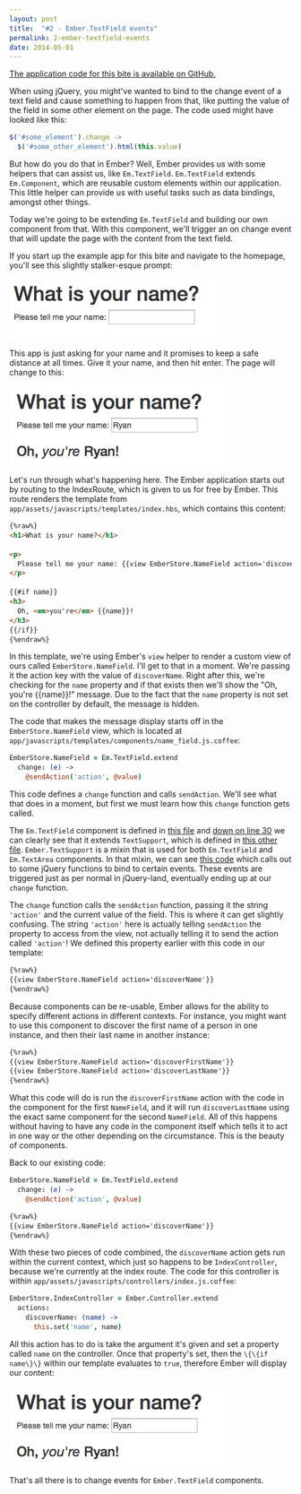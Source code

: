 ```yaml
---
layout: post
title:  "#2 - Ember.TextField events"
permalink: 2-ember-textfield-events
date: 2014-05-01
---
```


[The application code for this bite is available on GitHub.](https://github.com/emberbites/2-textfield-events)

When using jQuery, you might've wanted to bind to the change event of a text field and cause something to happen from that, like putting the value of the field in some other element on the page. The code used might have looked like this:

```js
$('#some_element').change ->
  $('#some_other_element').html(this.value)
```

But how do you do that in Ember? Well, Ember provides us with some helpers that can assist us, like `Em.TextField`. `Em.TextField` extends `Em.Component`, which are reusable custom elements  within our application. This little helper can provide us with useful tasks such as data bindings, amongst other things.

Today we're going to be extending `Em.TextField` and building our own component from that. With this component, we'll trigger an on change event that will update the page with the content from the text field.

If you start up the example app for this bite and navigate to the homepage, you'll see this slightly stalker-esque prompt:

![What is your name?](/images/2014-05-01/name_prompt.png)

This app is just asking for your name and it promises to keep a safe distance at all times. Give it your name, and then hit enter. The page will change to this:

![Revelation](/images/2014-05-01/name_revelation.png)

Let's run through what's happening here. The Ember application starts out by routing to the IndexRoute, which is given to us for free by Ember. This route renders the template from `app/assets/javascripts/templates/index.hbs`, which contains this content:

```html
{%raw%}
<h1>What is your name?</h1>

<p>
  Please tell me your name: {{view EmberStore.NameField action='discoverName'}}
</p>

{{#if name}}
<h3>
  Oh, <em>you're</em> {{name}}!
</h3>
{{/if}}
{%endraw%}
```

In this template, we're using Ember's `view` helper to render a custom view of ours called `EmberStore.NameField`. I'll get to that in a moment. We're passing it the action key with the value of `discoverName`. Right after this, we're checking for the `name` property and if that exists then we'll show the "Oh, you're \{\{name\}\}!" message. Due to the fact that the `name` property is not set on the controller by default, the message is hidden.

The code that makes the message display starts off in the `EmberStore.NameField` view, which is located at `app/javascripts/templates/components/name_field.js.coffee`:

```coffee
EmberStore.NameField = Em.TextField.extend
  change: (e) ->
    @sendAction('action', @value)
```

This code defines a `change` function and calls `sendAction`. We'll see what that does in a moment, but first we must learn how this `change` function gets called. 

The `Em.TextField` component is defined in [this file](https://github.com/emberjs/ember.js/blob/v1.5.1/packages/ember-handlebars/lib/controls/text_field.js) and [down on line 30](https://github.com/emberjs/ember.js/blob/v1.5.1/packages/ember-handlebars/lib/controls/text_field.js#L30) we can clearly see that it extends `TextSupport`, which is defined in [this other file](https://github.com/emberjs/ember.js/blob/v1.5.1/packages/ember-handlebars/lib/controls/text_support.js). `Ember.TextSupport` is a mixin that is used for both `Em.TextField` and `Em.TextArea` components. In that mixin, we can see [this code](https://github.com/emberjs/ember.js/blob/v1.5.1/packages/ember-handlebars/lib/controls/text_support.js#L29-L37) which calls out to some jQuery functions to bind to certain events. These events are triggered just as per normal in jQuery-land, eventually ending up at our `change` function.

The `change` function calls the `sendAction` function, passing it the string
`'action'` and the current value of the field. This is where it can get
slightly confusing. The string `'action'` here is actually telling
`sendAction` the property to access from the view, not actually telling it to
send the action called `'action'`! We defined this property earlier with this code in our template:

```html
{%raw%}
{{view EmberStore.NameField action='discoverName'}}
{%endraw%}
```

Because components can be re-usable, Ember allows for the ability to specify different actions in different contexts. For instance, you might want to use this component to discover the first name of a person in one instance, and then their last name in another instance:

```html
{%raw%}
{{view EmberStore.NameField action='discoverFirstName'}}
{{view EmberStore.NameField action='discoverLastName'}}
{%endraw%}
```

What this code will do is run the `discoverFirstName` action with the code in the component for the first `NameField`, and it will run `discoverLastName` using the exact same component for the second `NameField`. All of this happens without having to have any code in the component itself which tells it to act in one way or the other depending on the circumstance. This is the beauty of components.

Back to our existing code:

```coffee
EmberStore.NameField = Em.TextField.extend
  change: (e) ->
    @sendAction('action', @value)
```

```html
{%raw%}
{{view EmberStore.NameField action='discoverName'}}
{%endraw%}
```

With these two pieces of code combined, the `discoverName` action gets run within the current context, which just so happens to be `IndexController`, because we're currently at the index route. The code for this controller is within `app/assets/javascripts/controllers/index.js.coffee`:

```coffee
EmberStore.IndexController = Ember.Controller.extend
  actions:
    discoverName: (name) ->
      this.set('name', name)
```

All this action has to do is take the argument it's given and set a property called `name` on the controller. Once that property's set, then the `\{\{if name\}\}` within our template evaluates to `true`, therefore Ember will display our content:

![Revelation](/images/2014-05-01/name_revelation.png)

That's all there is to change events for `Ember.TextField` components.